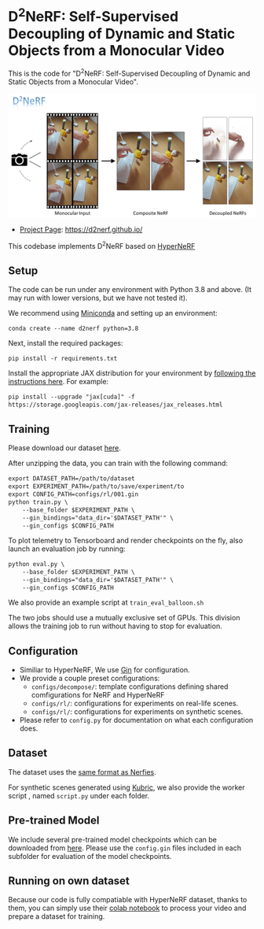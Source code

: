 # D<sup>2</sup>NeRF: Self-Supervised Decoupling of Dynamic and Static Objects from a Monocular Video

This is the code for "D<sup>2</sup>NeRF: Self-Supervised Decoupling of Dynamic and Static Objects from a Monocular Video".

![image](imgs/title_card.png)

* [Project Page](https://d2nerf.github.io/): https://d2nerf.github.io/
<!-- * [Paper](coming): coming -->

This codebase implements D<sup>2</sup>NeRF based on [HyperNeRF](https://github.com/google/hypernerf) 


<!-- ## Demo

Our code We provide an easy-to-get-started demo using Google Colab!

These Colabs will allow you to train a basic version of our method using
Cloud TPUs (or GPUs) on Google Colab.

Note that due to limited compute resources available, these are not the fully
featured models and will train quite slowly and the quality will likely not be that great.
If you would like to train a fully featured model, please refer to the instructions below
on how to train on your own machine.

| Description      | Link |
| ----------- | ----------- |
| Process a video into a dataset| [![Open In Colab](https://colab.research.google.com/assets/colab-badge.svg)](https://colab.research.google.com/github/google/nerfies/blob/main/notebooks/Nerfies_Capture_Processing.ipynb)|
| Train HyperNeRF| [![Open In Colab](https://colab.research.google.com/assets/colab-badge.svg)](https://colab.research.google.com/github/google/hypernerf/blob/main/notebooks/HyperNeRF_Training.ipynb)|
| Render HyperNeRF Videos| [![Open In Colab](https://colab.research.google.com/assets/colab-badge.svg)](https://colab.research.google.com/github/google/hypernerf/blob/main/notebooks/HyperNeRF_Render_Video.ipynb)| -->


## Setup
The code can be run under any environment with Python 3.8 and above.
(It may run with lower versions, but we have not tested it).

We recommend using [Miniconda](https://docs.conda.io/en/latest/miniconda.html) and setting up an environment:

    conda create --name d2nerf python=3.8

Next, install the required packages:

    pip install -r requirements.txt

Install the appropriate JAX distribution for your environment by  [following the instructions here](https://github.com/google/jax#installation). For example:

    pip install --upgrade "jax[cuda]" -f https://storage.googleapis.com/jax-releases/jax_releases.html


## Training
Please download our dataset [here](empty).

After unzipping the data, you can train with the following command:

    export DATASET_PATH=/path/to/dataset
    export EXPERIMENT_PATH=/path/to/save/experiment/to
    export CONFIG_PATH=configs/rl/001.gin
    python train.py \
        --base_folder $EXPERIMENT_PATH \
        --gin_bindings="data_dir='$DATASET_PATH'" \
        --gin_configs $CONFIG_PATH

To plot telemetry to Tensorboard and render checkpoints on the fly, also
launch an evaluation job by running:

    python eval.py \
        --base_folder $EXPERIMENT_PATH \
        --gin_bindings="data_dir='$DATASET_PATH'" \
        --gin_configs $CONFIG_PATH

We also provide an example script at `train_eval_balloon.sh`

The two jobs should use a mutually exclusive set of GPUs. This division allows the
training job to run without having to stop for evaluation.



## Configuration
* Similiar to HyperNeRF, We use [Gin](https://github.com/google/gin-config) for configuration.
* We provide a couple preset configurations:
    - `configs/decompose/`: template configurations defining shared comfigurations for NeRF and HyperNeRF
    - `configs/rl/`: configurations for experiments on real-life scenes. 
    - `configs/rl/`: configurations for experiments on synthetic scenes. 
* Please refer to `config.py` for documentation on what each configuration does.



## Dataset
The dataset uses the [same format as Nerfies](https://github.com/google/nerfies#datasets).

For synthetic scenes generated using [Kubric](https://github.com/google-research/kubric), we also provide the worker script
, named `script.py` under each folder.


## Pre-trained Model
We include several pre-trained model checkpoints which can be downloaded from [here](https://drive.google.com/file/d/1dlwp52zg9Iik4uKuuumn5V6jbX1tiYeU/view?usp=sharing). Please use the `config.gin` files included in each subfolder for evaluation of the model checkpoints.



## Running on own dataset

Because our code is fully compatiable with HyperNeRF dataset, thanks to them, you can simply use their [colab notebook](https://colab.research.google.com/github/google/nerfies/blob/main/notebooks/Nerfies_Capture_Processing.ipynb) to process your video and prepare a dataset for training.



<!-- ## Citing
If you find our work useful, please consider citing:
```BibTeX
@article{park2021hypernerf,
  author = {Park, Keunhong and Sinha, Utkarsh and Hedman, Peter and Barron, Jonathan T. and Bouaziz, Sofien and Goldman, Dan B and Martin-Brualla, Ricardo and Seitz, Steven M.},
  title = {HyperNeRF: A Higher-Dimensional Representation for Topologically Varying Neural Radiance Fields},
  journal = {ACM Trans. Graph.},
  issue_date = {December 2021},
  publisher = {ACM},
  volume = {40},
  number = {6},
  month = {dec},
  year = {2021},
  articleno = {238},
}
``` -->
